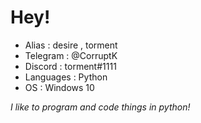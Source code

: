 
# Hey!

- Alias : desire , torment
- Telegram : @CorruptK 
- Discord : torment#1111
- Languages : Python
- OS : Windows 10

_I like to program and code things in python!_



